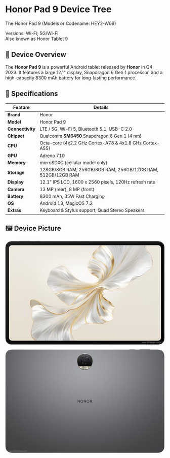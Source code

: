 # Honor Pad 9 Device Tree

The Honor Pad 9 (Models or Codename: HEY2-W09)  

Versions: Wi-Fi; 5G/Wi-Fi  
Also known as Honor Tablet 9

## 📌 Device Overview  

The **Honor Pad 9** is a powerful Android tablet released by **Honor** in Q4 2023. It features a large 12.1" display, Snapdragon 6 Gen 1 processor, and a high-capacity 8300 mAh battery for long-lasting performance.

## 📱 Specifications  

| Feature      | Details |
|--------------|---------|
| **Brand**    | Honor   |
| **Model**    | Honor Pad 9 |
| **Connectivity** | LTE / 5G, Wi-Fi 5, Bluetooth 5.1, USB-C 2.0 |
| **Chipset**  | Qualcomm **SM6450** Snapdragon 6 Gen 1 (4 nm) |
| **CPU**      | Octa-core (4x2.2 GHz Cortex-A78 & 4x1.8 GHz Cortex-A55) |
| **GPU**      | Adreno 710 |
| **Memory**   | microSDXC (cellular model only) |
| **Storage**  | 128GB/8GB RAM, 256GB/8GB RAM, 256GB/12GB RAM, 512GB/12GB RAM |
| **Display**  | 12.1" IPS LCD, 1600 x 2560 pixels, 120Hz refresh rate |
| **Camera**   | 13 MP (rear), 8 MP (front) |
| **Battery**  | 8300 mAh, 35W Fast Charging |
| **OS**       | Android 13, MagicOS 7.2 |
| **Extras**   | Keyboard & Stylus support, Quad Stereo Speakers |

 
## 🖼️ Device Picture

![Honor Pad 9](https://raw.githubusercontent.com/gamebrot/hey2-w09/main/images/honor-pad9.jpg)
